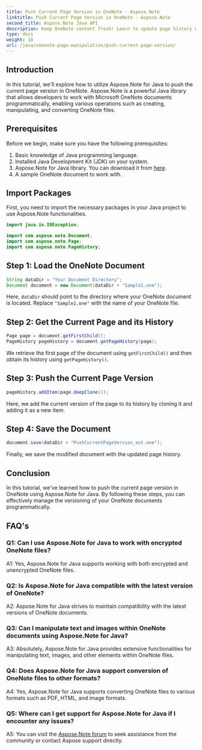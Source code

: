 ```yaml
---
title: Push Current Page Version in OneNote - Aspose.Note
linktitle: Push Current Page Version in OneNote - Aspose.Note
second_title: Aspose.Note Java API
description: Keep OneNote content fresh! Learn to update page history & manage versions, step-by-step guide & code included. #OneNote #Java #Aspose
type: docs
weight: 18
url: /java/onenote-page-manipulation/push-current-page-version/
---
```

## Introduction

In this tutorial, we'll explore how to utilize Aspose.Note for Java to push the current page version in OneNote. Aspose.Note is a powerful Java library that allows developers to work with Microsoft OneNote documents programmatically, enabling various operations such as creating, manipulating, and converting OneNote files.

## Prerequisites

Before we begin, make sure you have the following prerequisites:
1. Basic knowledge of Java programming language.
2. Installed Java Development Kit (JDK) on your system.
3. Aspose.Note for Java library. You can download it from [here](https://releases.aspose.com/note/java/).
4. A sample OneNote document to work with.

## Import Packages

First, you need to import the necessary packages in your Java project to use Aspose.Note functionalities.

```java
import java.io.IOException;

import com.aspose.note.Document;
import com.aspose.note.Page;
import com.aspose.note.PageHistory;
```

## Step 1: Load the OneNote Document

```java
String dataDir = "Your Document Directory";
Document document = new Document(dataDir + "Sample1.one");
```

Here, `dataDir` should point to the directory where your OneNote document is located. Replace `"Sample1.one"` with the name of your OneNote file.

## Step 2: Get the Current Page and its History

```java
Page page = document.getFirstChild();
PageHistory pageHistory = document.getPageHistory(page);
```

We retrieve the first page of the document using `getFirstChild()` and then obtain its history using `getPageHistory()`.

## Step 3: Push the Current Page Version

```java
pageHistory.addItem(page.deepClone());
```

Here, we add the current version of the page to its history by cloning it and adding it as a new item.

## Step 4: Save the Document

```java
document.save(dataDir + "PushCurrentPageVersion_out.one");
```

Finally, we save the modified document with the updated page history.

## Conclusion

In this tutorial, we've learned how to push the current page version in OneNote using Aspose.Note for Java. By following these steps, you can effectively manage the versioning of your OneNote documents programmatically.

## FAQ's

### Q1: Can I use Aspose.Note for Java to work with encrypted OneNote files?

A1: Yes, Aspose.Note for Java supports working with both encrypted and unencrypted OneNote files.

### Q2: Is Aspose.Note for Java compatible with the latest version of OneNote?

A2: Aspose.Note for Java strives to maintain compatibility with the latest versions of OneNote documents.

### Q3: Can I manipulate text and images within OneNote documents using Aspose.Note for Java?

A3: Absolutely, Aspose.Note for Java provides extensive functionalities for manipulating text, images, and other elements within OneNote files.

### Q4: Does Aspose.Note for Java support conversion of OneNote files to other formats?

A4: Yes, Aspose.Note for Java supports converting OneNote files to various formats such as PDF, HTML, and image formats.

### Q5: Where can I get support for Aspose.Note for Java if I encounter any issues?

A5: You can visit the [Aspose.Note forum](https://forum.aspose.com/c/note/28) to seek assistance from the community or contact Aspose support directly.
